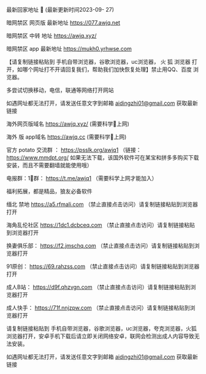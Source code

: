
最新回家地址 👋 (最新更新时间2023-09- 27)

暗网禁区 网页版 最新地址    https://077.awjq.net

暗网禁区 中转 地址  https://awjq.xyz/

暗网禁区 app 最新地址     https://mukh0.yrhwse.com

【请复制链接粘贴到 手机自带浏览器，谷歌浏览器，uc浏览器， 火 狐 浏览器 打开，如哪个网址打不开请回复我们，帮助我们加快恢复处理】禁止用QQ、百度 浏览器。

多尝试切换移动，电信，联通等网络打开网站

如遇网址都无法打开，请发送任意文字到邮箱  aidingzhi01@gmail.com 获取最新链接

海外网页版域名  https://awjq.xyz/ (需要科学🔬上网)

海外 版 app域名  https://awjq.cc (需要科学🔬上网)

官方 potato 交流群 ：   https://psslk.org/awjq1 （链接：https://www.mmdpt.org/ 如果无法下载，该国外软件可在某宝和拼多多购买下载安装，而且不需要翻墙就能使用哦）

电报群：1⃣️群：  https://t.me/awjq1   （需要科学上网才能加入）

福利拓展，都是精品，狼友必备软件


缅北 禁地    https://a5.rfmali.com （禁止直接点击访问）请复制链接粘贴到浏览器打开

海角乱伦社区   https://1dc1.dcbceq.com （禁止直接点击访问）请复制链接粘贴到浏览器打开

换妻俱乐部：  https://f2.jmschq.com （禁止直接点击访问）请复制链接粘贴到浏览器打开

91原创：  https://69.rahzss.com （禁止直接点击访问）请复制链接粘贴到浏览器打开

成人B站：  https://d9f.qhzvgn.com （禁止直接点击访问）请复制链接粘贴到浏览器打开

成人快手：   https://71f.nnjzpw.com （禁止直接点击访问）请复制链接粘贴到浏览器打开

请复制链接粘贴到 手机自带浏览器，谷歌浏览器，uc浏览器，夸克浏览器，火狐浏览器打开，安卓手机下载后请立即关闭网络安卓，联网会检测出成人内容导致无法安装。

如遇网址都无法打开，请发送任意文字到邮箱  aidingzhi01@gmail.com 获取最新链接
